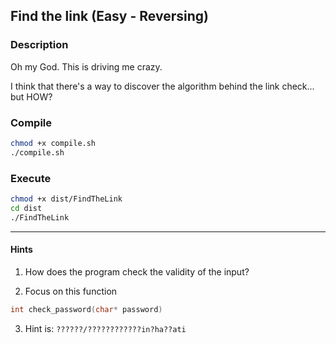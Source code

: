 ## Find the link (Easy - Reversing)

### Description

Oh my God. This is driving me crazy.

I think that there's a way to discover the algorithm behind the link check... but HOW?

### Compile

```bash
chmod +x compile.sh
./compile.sh
```

### Execute
```bash
chmod +x dist/FindTheLink
cd dist
./FindTheLink
```

---

#### Hints

1. How does the program check the validity of the input?

2. Focus on this function
```c
int check_password(char* password)
```

3. Hint is: `??????/????????????in?ha??ati`
